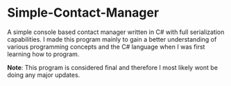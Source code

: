 # Simple-Contact-Manager
A simple console based contact manager written in C# with full serialization capabilities. I made this program mainly to gain a better understanding of various 
programming concepts and the C# language when I was first learning how to program.

**Note**: This program is considered final and therefore I most likely wont be doing any major updates.
